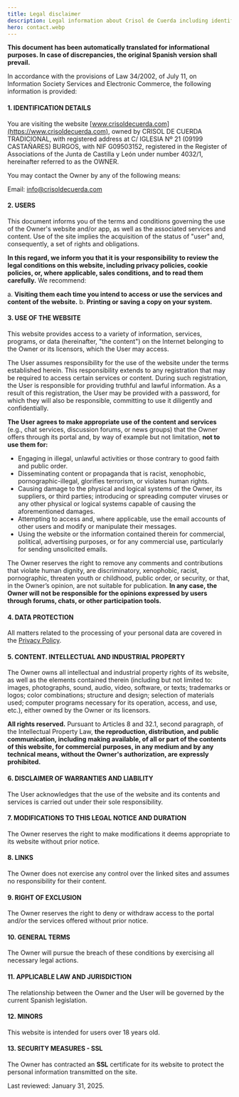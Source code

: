 ```yaml
---
title: Legal disclaimer
description: Legal information about Crisol de Cuerda including identification details, terms of use, intellectual property rights, applicable law, and data protection policies.
hero: contact.webp
---
```


**This document has been automatically translated for informational purposes. In case of discrepancies, the original Spanish version shall prevail.**

In accordance with the provisions of Law 34/2002, of July 11, on Information Society Services and Electronic Commerce, the following information is provided:

#### 1. IDENTIFICATION DETAILS

You are visiting the website [www.crisoldecuerda.com](https://www.crisoldecuerda.com), owned by CRISOL DE CUERDA TRADICIONAL, with registered address at C/ IGLESIA Nº 21 (09199 CASTAÑARES) BURGOS, with NIF G09503152, registered in the Register of Associations of the Junta de Castilla y León under number 4032/1, hereinafter referred to as the OWNER.

You may contact the Owner by any of the following means:

Email: [info@crisoldecuerda.com](mailto:info@crisoldecuerda.com)

#### 2. USERS

This document informs you of the terms and conditions governing the use of the Owner's website and/or app, as well as the associated services and content. Use of the site implies the acquisition of the status of "user" and, consequently, a set of rights and obligations.

**In this regard, we inform you that it is your responsibility to review the legal conditions on this website, including privacy policies, cookie policies, or, where applicable, sales conditions, and to read them carefully.** We recommend:

a. **Visiting them each time you intend to access or use the services and content of the website.**
b. **Printing or saving a copy on your system.**

#### 3. USE OF THE WEBSITE

This website provides access to a variety of information, services, programs, or data (hereinafter, "the content") on the Internet belonging to the Owner or its licensors, which the User may access.

The User assumes responsibility for the use of the website under the terms established herein. This responsibility extends to any registration that may be required to access certain services or content. During such registration, the User is responsible for providing truthful and lawful information. As a result of this registration, the User may be provided with a password, for which they will also be responsible, committing to use it diligently and confidentially.

**The User agrees to make appropriate use of the content and services** (e.g., chat services, discussion forums, or news groups) that the Owner offers through its portal and, by way of example but not limitation, **not to use them for:**

- Engaging in illegal, unlawful activities or those contrary to good faith and public order.
- Disseminating content or propaganda that is racist, xenophobic, pornographic-illegal, glorifies terrorism, or violates human rights.
- Causing damage to the physical and logical systems of the Owner, its suppliers, or third parties; introducing or spreading computer viruses or any other physical or logical systems capable of causing the aforementioned damages.
- Attempting to access and, where applicable, use the email accounts of other users and modify or manipulate their messages.
- Using the website or the information contained therein for commercial, political, advertising purposes, or for any commercial use, particularly for sending unsolicited emails.

The Owner reserves the right to remove any comments and contributions that violate human dignity, are discriminatory, xenophobic, racist, pornographic, threaten youth or childhood, public order, or security, or that, in the Owner’s opinion, are not suitable for publication. **In any case, the Owner will not be responsible for the opinions expressed by users through forums, chats, or other participation tools.**

#### 4. DATA PROTECTION

All matters related to the processing of your personal data are covered in the [Privacy Policy](/en/privacy-policy).

#### 5. CONTENT. INTELLECTUAL AND INDUSTRIAL PROPERTY

The Owner owns all intellectual and industrial property rights of its website, as well as the elements contained therein (including but not limited to: images, photographs, sound, audio, video, software, or texts; trademarks or logos; color combinations; structure and design; selection of materials used; computer programs necessary for its operation, access, and use, etc.), either owned by the Owner or its licensors.

**All rights reserved.** Pursuant to Articles 8 and 32.1, second paragraph, of the Intellectual Property Law, **the reproduction, distribution, and public communication, including making available, of all or part of the contents of this website, for commercial purposes, in any medium and by any technical means, without the Owner's authorization, are expressly prohibited.**

#### 6. DISCLAIMER OF WARRANTIES AND LIABILITY

The User acknowledges that the use of the website and its contents and services is carried out under their sole responsibility.

#### 7. MODIFICATIONS TO THIS LEGAL NOTICE AND DURATION

The Owner reserves the right to make modifications it deems appropriate to its website without prior notice.

#### 8. LINKS

The Owner does not exercise any control over the linked sites and assumes no responsibility for their content.

#### 9. RIGHT OF EXCLUSION

The Owner reserves the right to deny or withdraw access to the portal and/or the services offered without prior notice.

#### 10. GENERAL TERMS

The Owner will pursue the breach of these conditions by exercising all necessary legal actions.

#### 11. APPLICABLE LAW AND JURISDICTION

The relationship between the Owner and the User will be governed by the current Spanish legislation.

#### 12. MINORS

This website is intended for users over 18 years old.

#### 13. SECURITY MEASURES - SSL

The Owner has contracted an **SSL** certificate for its website to protect the personal information transmitted on the site.

Last reviewed: January 31, 2025.
